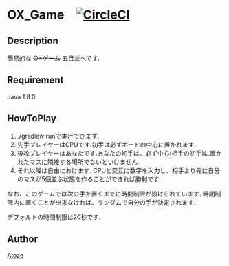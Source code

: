 # OX_Game　[![CircleCI](https://circleci.com/gh/Atoze/OX_Game.svg?style=svg)](https://circleci.com/gh/Atoze/OX_Game)

## Description
簡易的な ~~○×ゲーム~~ 五目並べです.

## Requirement
Java 1.8.0

## HowToPlay
1. ./gradlew runで実行できます.
2. 先手プレイヤーはCPUです.初手は必ずボードの中心に置かれます.
3. 後攻プレイヤーはあなたです.あなたの初手は、必ず中心(相手の初手)に置かれたマスに隣接する場所でないといけません.
4. それ以降は自由におけます.
CPUと交互に数字を入力し、相手より先に自分のマスが5個並ぶ状態を作ることができれば勝利です.

なお、このゲームでは次の手を置くまでに時間制限が設けられています.
時間制限内に置くことが出来なければ、ランダムで自分の手が決定されます.

デフォルトの時間制限は20秒です.

## Author
[Atoze](https://github.com/Atoze)
